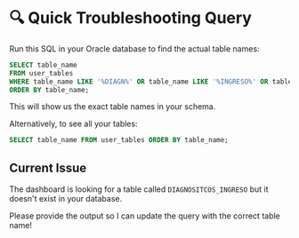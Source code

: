 # 🔍 Quick Troubleshooting Query

Run this SQL in your Oracle database to find the actual table names:

```sql
SELECT table_name 
FROM user_tables 
WHERE table_name LIKE '%DIAGN%' OR table_name LIKE '%INGRESO%' OR table_name LIKE '%PACIENTE%'
ORDER BY table_name;
```

This will show us the exact table names in your schema.

Alternatively, to see all your tables:

```sql
SELECT table_name FROM user_tables ORDER BY table_name;
```

## Current Issue

The dashboard is looking for a table called `DIAGNOSITCOS_INGRESO` but it doesn't exist in your database.

Please provide the output so I can update the query with the correct table name!
